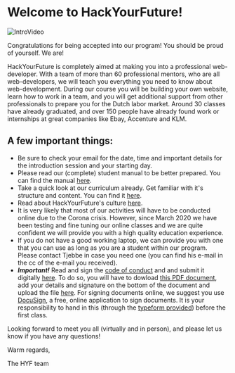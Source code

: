 # Welcome to HackYourFuture!

![IntroVideo](./assets/intovideo.gif)

Congratulations for being accepted into our program! You should be proud of yourself. We are!

HackYourFuture is completely aimed at making you into a professional web-developer. With a team of more than 60 professional mentors, who are all web-developers, we will teach you everything you need to know about web-development. During our course you will be building your own website, learn how to work in a team, and you will get additional support from other professionals to prepare you for the Dutch labor market. Around 30 classes have already graduated, and over 150 people have already found work or internships at great companies like Ebay, Accenture and KLM.

## A few important things:

- Be sure to check your email for the date, time and important details for the introduction session and your starting day.
- Please read our (complete) student manual to be better prepared. You can find the manual [here](https://github.com/HackYourFuture/curriculum/blob/master/student-manual.md).
- Take a quick look at our curriculum already. Get familiar with it's structure and content. You can find it [here](http://www.github.com/hackyourfuture/curriculum).
- Read about HackYourFuture's culture [here](https://github.com/HackYourFuture/culture).
- It is very likely that most of our activities will have to be conducted online due to the Corona crisis. However, since March 2020 we have been testing and fine tuning our online classes and we are quite confident we will provide you with a high quality education experience.
- If you do not have a good working laptop, we can provide you with one that you can use as long as you are a student within our program. Please contact Tjebbe in case you need one (you can find his e-mail in the cc of the e-mail you received).
- ***Important!*** Read and sign the [code of conduct](https://drive.google.com/file/d/1sg2IYE34NWqEG8VN6vLXwcIMLUZ94Fke/view?usp=sharing) and and submit it digitally [here](https://hackyourfuture.typeform.com/to/bFTU8xv2). To do so, you will have to dowload [this PDF document](https://drive.google.com/file/d/1sg2IYE34NWqEG8VN6vLXwcIMLUZ94Fke/view?usp=sharing), add your details and signature on the bottom of the document and upload the file [here](https://hackyourfuture.typeform.com/to/bFTU8xv2). For signing documents online, we suggest you use [DocuSign](https://www.docusign.com/), a free, online application to sign documents. It is your responsibility to hand in this (through the [typeform provided](https://hackyourfuture.typeform.com/to/bFTU8xv2)) before the first class.

Looking forward to meet you all (virtually and in person), and please let us know if you have any questions!

Warm regards,

The HYF team
